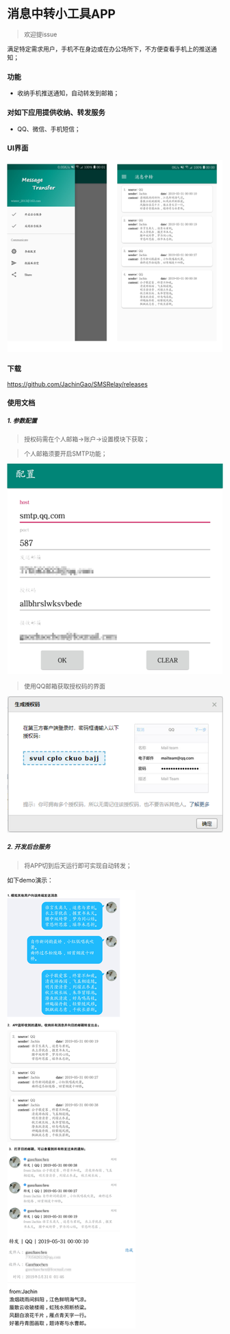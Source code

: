# 消息中转小工具APP

>欢迎提issue


满足特定需求用户，手机不在身边或在办公场所下，不方便查看手机上的推送通知；


### 功能
* 收纳手机推送通知，自动转发到邮箱；


### 对如下应用提供收纳、转发服务
* QQ、微信、手机短信；


### UI界面
![Image text](https://github.com/JachinGao/SMSRelay/blob/master/picture/UI.png)


### 下载

https://github.com/JachinGao/SMSRelay/releases


### 使用文档

##### 1. 参数配置

> 授权码需在个人邮箱->账户->设置模块下获取；

> 个人邮箱须要开启SMTP功能；

![Image text](https://github.com/JachinGao/SMSRelay/blob/master/picture/config.png)


> 使用QQ邮箱获取授权码的界面

![Image text](https://github.com/JachinGao/SMSRelay/blob/master/picture/code.PNG)

##### 2. 开发后台服务
>将APP切到后天运行即可实现自动转发；

如下demo演示：

![Image text](https://github.com/JachinGao/SMSRelay/blob/master/picture/display_3.png)